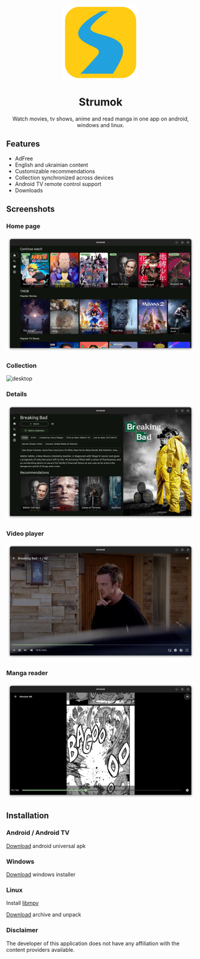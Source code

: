 <div align="center" markdown>
 <img width=200px height=200px src="data/icons/app.cloud_hook.Strumok.svg"/>
</div>

<div align="center" markdown> 

# Strumok 

Watch movies, tv shows, anime and read manga in one app on android, windows and linux.

</div>

## Features
* AdFree
* English and ukrainian content
* Customizable recommendations
* Collection synchronized across devices
* Android TV remote control support
* Downloads

## Screenshots

### Home page
![desktop](data/screenshoots/desktop/Home.png)

### Collection
![desktop](data/screenshoots/desktop/Collection.png)

### Details
![desktop](data/screenshoots/desktop/Details.png)

### Video player
![desktop](data/screenshoots/desktop/Video.png)

### Manga reader
![desktop](data/screenshoots/desktop/Manga.png)

## Installation

### Android / Android TV

[Download](https://github.com/strumok-app/strumok/releases/download/latest/app-release.apk) android universal apk

### Windows

[Download](https://github.com/strumok-app/strumok/releases/download/latest/StrumokSetup.exe) windows installer

### Linux

Install [libmpv](https://mpv.io/installation/)

[Download](https://github.com/strumok-app/strumok/releases/download/latest/strumok-linux.tar.gz) archive and unpack

### Disclaimer

The developer of this application does not have any affiliation with the content providers available.